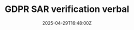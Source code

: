 ---
title: GDPR SAR verification verbal
linkTitle: GDPR SAR verification verbal
date: '2025-04-29T16:48:00Z'
weight: 1
description: No content
draft: false
ref: gdpr-sar-verification-verbal
---